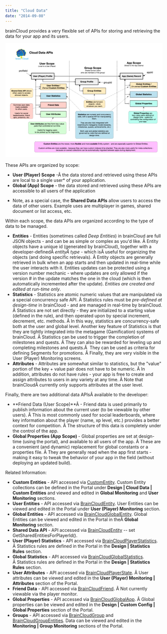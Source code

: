 ```yaml
---
title: "Cloud Data"
date: "2014-09-08"
---
```


brainCloud provides a very flexible set of APIs for storing and retrieving the data for your app and its users.

![](images/Cloud-Data-1024x741.png)

These APIs are organized by scope:

- **User (Player) Scope** -Â the data stored and retrieved using these APIs are local to a single user* of your application.
- **Global (App) Scope** - the data stored and retrieved using these APIs are accessible to all users of the application

* Note, as a special case, the **Shared Data APIs** allow users to access the data of other users. Example uses are multiplayer in games, shared document or list access, etc.

Within each scope, the data APIs are organized according to the type of data to be managed.

- **Entities** - Entities (sometimes called _Deep Entities_) in brainCloud are full JSON objects - and can be as simple or complex as you'd like. Â Entity objects have a unique id (generated by brainCloud), together with a developer-definedÂ _entityÂ type_ - which isÂ useful for organizing the objects (and doing specific retrievals). Â Entity objects are generally retrieved in bulk when an app starts and then updated in real-time while the user interacts with it. Entities updates can be protected using a version number mechanic - where updates are only allowed if the version # in the update matches the one in the cloud (which is then automatically incremented after the update). _Entities are created and edited at run-time only_.
- **Statistics** - Statistics are atomic numeric values that are manipulated via a special concurrency safe API. Â Statistics rules must be _pre-defined at design-time_ in brainCloud - and are managed in real-time by brainCloud. Â Statistics are not set directly - they are initialized to a starting value (defined in the rule), and then operated upon by special increment, decrement, etc. methods. Â In this way, statistics are concurrency-safe both at the user and global level. Another key feature of Statistics is that they are tightly integrated into the metagame (Gamification) systems of brainCloud. Â Statistics can be used to trigger the completion of milestones and quests. Â They can also be rewarded for leveling up and completing milestones and quests.Â  They can be used as criteria for defining Segments for promotions. Â Finally, they are very visible in the User (Player) Monitoring screens.
- **Attributes** - Attributes are somewhat similar to statistics, but the "value" portion of the key + value pair does not have to be numeric. Â In addition, attributes do not have rules - your app is free to create and assign attributes to users in any variety at any time. Â Note that brainCloudÂ currently only supports attributes at the user level.

Finally, there are two additional data APIsÂ available to the developer:

- **Friend Data (User Scope)**Â - Friend data is used primarily to publish information about the current user (to be viewable by other users). Â This is most commonly used for social leaderboards, where key information about the player (name, xp level, etc.) provides a better context for competition. Â The structure of this data is completely under the control of the app.
- **Global Properties (App Scope)** - Global properties are set at design-time (using the portal), and available to all users of the app. Â These are a convenient (and dynamic) replacement for global constants or a properties file. Â They are generally read when the app first starts - making it easy to tweak the behavior of your app in the field (without deploying an updated build).

Related Information:

- **Custom Entities** - API accessed via [CustomEntity](/api/capi/customentity). Custom Entity collections can be defined in the Portal under **Design | Cloud Data | Custom Entities** and viewed and edited in **Global Monitoring** and **User Monitoring** sections.
- **User Entities** - API accessed via [BrainCloudEntity](/api/capi/entity). User Entities can be viewed and edited in the Portal under **User (Player) Monitoring** section.
- **Global Entities** - API accessed via [BrainCloudGlobalEntity](/api/capi/globalentity). Global Entities can be viewed and edited in the Portal in theÂ **Global Monitoring** section.
- **Shared Data API** - API accessed via [BrainCloudEntity](/api/capi/entity) -- set GetSharedEntitiesForPlayerId().
- **User (Player) Statistics** - API accessed via [BrainCloudPlayerStatistics](/api/capi/playerstats). Â Statistics rules are defined in the Portal in the **Design | Statistics Rules** section.
- **Global Statistics** - API accessed via [BrainCloudGlobalStatistics](/api/capi/globalstats). Â Statistics rules are defined in the Portal in the **Design | Statistics Rules** section.
- **User Attributes** - API accessed via [BrainCloudPlayerState](/api/capi/playerstate). Â User attributes can be viewed and edited in the **User (Player) Monitoring | Attributes** section of the Portal.
- **Friend Data** - API accessed via [BrainCloudFriend](/api/capi/friend). Â Not currently viewable via the player monitor.
- **Global Properties** - API accessed via [BrainCloudGlobalApp](/api/capi/globalapp). Â Global properties can be viewed and edited in the **Design | Custom Config | Global Properties** section of the Portal.
- **Groups** - API accessed via [BrainCloudGroup](/api/capi/group) and [BrainCloudGroupEntities](/api/capi/group). Data can be viewed and edited in the **Monitoring | Group Monitoring** sections of the Portal.
